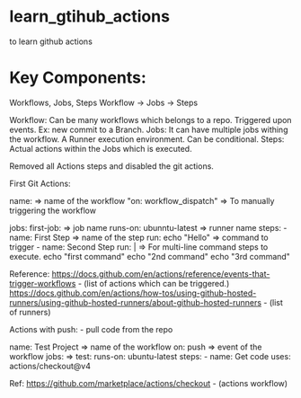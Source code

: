 # learn_gtihub_actions
to learn github actions

# Key Components:
Workflows, Jobs, Steps
Workflow -> Jobs -> Steps

Workflow: Can be many workflows which belongs to a repo. Triggered upon events. Ex: new commit to a Branch.
Jobs: It can have multiple jobs withing the workflow. A Runner execution environment. Can be conditional.
Steps: Actual actions within the Jobs which is executed.

Removed all Actions steps and disabled the git actions.


First Git Actions: 

name: <name-of-workflow> => name of the workflow
"on: workflow_dispatch" => To manually triggering the workflow


jobs:
  first-job: => job name
  runs-on: ubunntu-latest => runner name
  steps:
    - name: First Step => name of the step
      run: echo "Hello" => command to trigger
    - name: Second Step
      run: | => For multi-line command steps to execute.
        echo "first command"
        echo "2nd command"
        echo "3rd command"


Reference: 
https://docs.github.com/en/actions/reference/events-that-trigger-workflows - (list of actions which can be triggered.)
https://docs.github.com/en/actions/how-tos/using-github-hosted-runners/using-github-hosted-runners/about-github-hosted-runners - (list of runners)


Actions with push: - pull code from the repo

name: Test Project => name of the workflow
on: push => event of the workflow
jobs: => 
  test:
    runs-on: ubuntu-latest
    steps:
      - name: Get code
        uses: actions/checkout@v4


Ref: https://github.com/marketplace/actions/checkout - (actions workflow)
      
